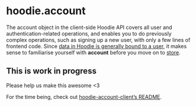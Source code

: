hoodie.account
==============

The account object in the client-side Hoodie API covers all user and
authentication-related operations, and enables you to do previously
complex operations, such as signing up a new user, with only a few lines
of frontend code. Since [data in Hoodie is generally bound to a
user](/camp/hoodieverse/glossary.html#private-user-store), it makes
sense to familiarise yourself with **account** before you move on to
[store](/camp/techdocs/api/client/hoodie.store.html).

This is work in progress
------------------------

Please help us make this awesome &lt;3

For the time being, check out [hoodie-account-client’s
README](https://github.com/hoodiehq/hoodie-account-client).
